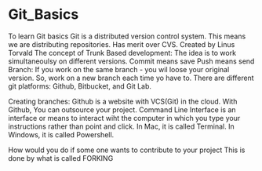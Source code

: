 # Git_Basics
To learn Git basics
Git is a distributed version control system. This means we are distributing repositories. Has merit over CVS.
Created by Linus Torvald
The concept of Trunk Based development: The idea is to work simultaneoulsy on different versions.
Commit means save
Push means send
Branch: If you work on the same branch - you wil loose your original version. So, work on a new branch each time yo have to.
There are different git platforms: Github, Bitbucket, and Git Lab.

Creating branches:
Github is a website with VCS(Git) in the cloud. With Github, You can outsource your project.
Command Line Interface is an interface or means to interact wiht the computer in which you type your instructions rather than point and click. In Mac, it is called Terminal. In Windows, it is called Powershell.

How would you do if some one wants to contribute to your project
    This is done by what is called FORKING

